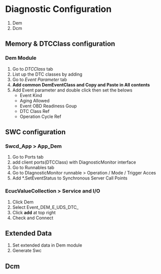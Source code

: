 # Diagnostic Configuration
1. Dem
1. Dcm

## Memory & DTCClass configuration
### Dem Module
1. Go to *DTCClass* tab
1. List up the DTC classes by adding
1. Go to *Event Parameter* tab
1. **Add common DemEventClass and Copy and Paste in All contents**
1. Add Event parameter and double click then set the belows
    * Event Kind
    * Aging Allowed
    * Event OBD Readiness Goup
    * DTC Class Ref
    * Operation Cycle Ref

## SWC configuration
### Swcd_App > App_Dem
1. Go to Ports tab
1. add client ports(DTCClass) with DiagnosticMonitor interface
1. Go to Runnables tab
1. Go to DIagnosticMonitor runnable > Operation / Mode / Trigger Acces
1. Add *.SetEventStatus to Synchronous Server Call Points

### EcucValueCollection > Service and I/O
1. Click Dem
1. Select Event_DEM_E_UDS_DTC_ 
1. Click **add** at top right
1. Check and Connect

## Extended Data
1. Set extended data in Dem module
1. Generate Swc


## Dcm
